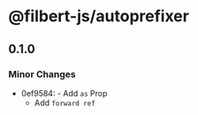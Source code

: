 # @filbert-js/autoprefixer

## 0.1.0
### Minor Changes

- 0ef9584: - Add `as` Prop
  - Add `forward ref`

